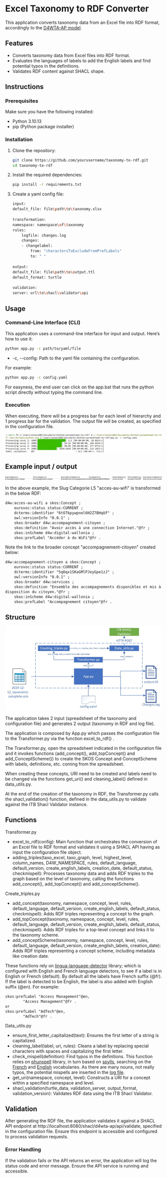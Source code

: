 # Excel Taxonomy to RDF Converter  
  
This application converts taxonomy data from an Excel file into RDF format, accordingly to the [D4WTA-AP model](https://digitalwallonia.github.io/D4WTA-AP/releases/1.0.0/).
  
## Features  
  
- Converts taxonomy data from Excel files into RDF format.
- Evaluates the languages of labels to add the English labels and find potential typos in the definitions. 
- Validates RDF content against SHACL shape.

## Instructions

### Prerequisites  
  
Make sure you have the following installed:  
  
- Python 3.10.13  
- pip (Python package installer)  
  
### Installation  
  
1. Clone the repository:  
  
    ```bash  
    git clone https://github.com/yourusername/taxonomy-to-rdf.git  
    cd taxonomy-to-rdf  
    ```  
  
2. Install the required dependencies:  
  
    ```bash  
    pip install -r requirements.txt  
    ```  

3. Create a yaml config file: 
    
    ```bash
    input:  
    default_file: file\path\to\taxonomy.xlsx  
    
    transformation:  
    namespace: namespace\of\taxonomy  
    rules:  
        logfile: changes.log  
        changes:  
        - changelabel:  
            from: "charactersToExcludeFromPrefLabels"  
            to: " "  
    
    output:  
    default_file: file\path\to\output.ttl 
    default_format: turtle  
    
    validation:  
    server: url\to\shacl\validator\api 
    ``` 
  
## Usage  
  
### Command-Line Interface (CLI)  
  
This application uses a command-line interface for input and output. Here’s how to use it:  
  
```bash  
python app.py -c path/to/yaml/file  
```
- -c, --config: Path to the yaml file containing the configuration.

For example: 

```bash 
python app.py -c config.yaml  
```

For easyness, the end user can click on the app.bat that runs the python script directly without typing the command line.

### Execution

When executing, there will be a progress bar for each level of hierarchy and 1 progress bar for the validation.
The output file will be created, as specified in the configuration file.

![Execution](/doc/execution.jpg)

## Example input / output

![Example](/doc/example.jpg)

In the above example, the Slug Categorie L5 "acces-au-wifi" is transformed in the below RDF:

```
d4w:acces-au-wifi a skos:Concept ;
    eurovoc:status status:CURRENT ;
    dcterms:identifier "6tO7kpywpnel6H2Z7BHqUf" ;
    owl:versionInfo "0.0.1" ;
    skos:broader d4w:accompagnement-citoyen ;
    skos:definition "Avoir accès à une connection Internet."@fr ;
    skos:inScheme d4w:digital-wallonia ;
    skos:prefLabel "Accéder à du WiFi"@fr .
```

Note the link to the broader concept "accompagnement-citoyen" created below:

```
d4w:accompagnement-citoyen a skos:Concept ;
    eurovoc:status status:CURRENT ;
    dcterms:identifier "5q6qx1SKaGMlPJeyGpe1zJ" ;
    owl:versionInfo "0.0.1" ;
    skos:broader d4w:services ;
    skos:definition "Ensemble des accompagnements disponibles et mis à disposition du citoyen."@fr ;
    skos:inScheme d4w:digital-wallonia ;
    skos:prefLabel "Accompagnement citoyen"@fr .
```

## Structure
![Structure](/doc/structure.jpg)

The application takes 2 input (spreadsheet of the taxonomy and configuration file) and generates 2 output (taxonomy in RDF and log file).

The application is composed by App.py which passes the configuration file to the Transformer.py via the function excel_to_rdf() .

The Transformer.py, open the spreadsheet indicated in the configuration file and it invokes functions (add_concept(), add_topConcept() and add_ConceptScheme()) to create the SKOS Concept and ConceptScheme with labels, definitions, etc. coming from the spreadsheet.

When creating these concepts, URI need to be created and labels need to be changed via the functions get_uri() and cleaning_label() defined in data_utils.py.

At the end of the creation of the taxonomy in RDF, the Transformer.py calls the shacl_validation() function, defined in the data_utils.py to validate against the ITB Shacl Validator instance.

## Functions
Transformer.py
- excel_to_rdf(config): Main function that orchestrates the conversion of an Excel file to RDF format and validates it using a SHACL API having as input the configuration file object.
- adding_triples(taxo_excel, taxo_graph, level, highest_level, column_names, D4W_NAMESPACE, rules, default_language, default_version, create_english_labels, creation_date, default_status, checkmispell): Processes taxonomy data and adds RDF triples to the graph based on the level of taxonomy, calling the functions add_concept(), add_topConcept() and add_conceptScheme().

Create_triples.py
- add_concept(taxonomy, namespace, concept, level, rules, default_language, default_version, create_english_labels, default_status, checkmispell): Adds RDF triples representing a concept to the graph. 
- add_topConcept(taxonomy, namespace, concept, level, rules, default_language, default_version, create_english_labels, default_status, checkmispell): Adds RDF triples for a top-level concept and links it to the taxonomy scheme.
- add_conceptScheme(taxonomy, namespace, concept, level, rules, default_language, default_version, create_english_labels, creation_date): Adds RDF triples representing a concept scheme, including metadata like creation date.

These functions rely on [lingua-language-detector](https://github.com/pemistahl/lingua-py) library; which is configured with English and French language detectors, to see if a label is in English or French (default).
By default all the labels have French suffix (@fr). If the label is detected to be English, the label is also added with English suffix (@en).
For example:
```
skos:prefLabel "Access Management"@en,
        "Access Management"@fr .
or
skos:prefLabel "AdTech"@en,
        "AdTech"@fr .
```

Data_utils.py
- ensure_first_letter_capitalized(text): Ensures the first letter of a string is capitalized.
- cleaning_label(label, uri, rules): Cleans a label by replacing special characters with spaces and capitalizing the first letter.
- check_mispell(definition): Find typos in the definitions. This function relies on [phunspell](https://github.com/dvwright/phunspell) library, in turn based on [spylls](https://github.com/zverok/spylls), searching on the [French](https://github.com/dvwright/phunspell/tree/main/phunspell/data/dictionary/fr_FR) and [English](https://github.com/dvwright/phunspell/tree/main/phunspell/data/dictionary/en) vocabularies. As there are many nouns, not really typos, the potential mispells are inserted in the [log file](https://github.com/DigitalWallonia/spreadsheet-to-rdf/blob/main/changes.log).
- get_uri(namespace, concept, level): Constructs a URI for a concept within a specified namespace and level.
- shacl_validation(turtle_data, validation_server, output_format, validation_version): Validates RDF data using the ITB Shacl Validator.

## Validation
After generating the RDF file, the application validates it against a SHACL API endpoint at http://localhost:8080/shacl/d4wta-ap/api/validate, specified in the configuration file. Ensure this endpoint is accessible and configured to process validation requests.

### Error Handling
If the validation fails or the API returns an error, the application will log the status code and error message. Ensure the API service is running and accessible.
